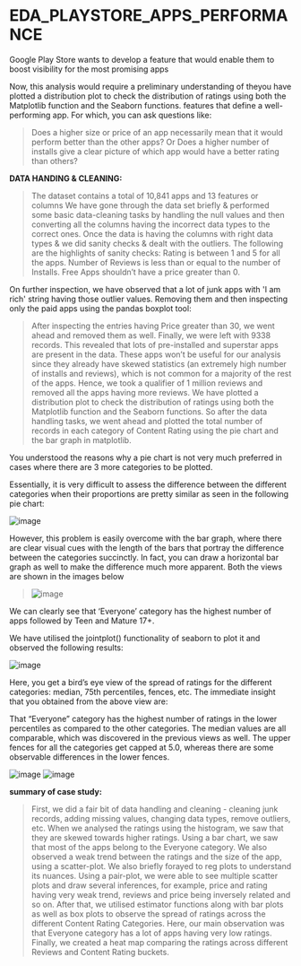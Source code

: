 # EDA_PLAYSTORE_APPS_PERFORMANCE
Google Play Store wants to develop a feature that would enable them to boost visibility for the most promising apps

Now, this analysis would require a preliminary understanding of theyou have plotted a distribution plot to check the distribution of ratings using both the Matplotlib function and the Seaborn functions. 
features that define a well-performing app. For which, you can ask questions like:

>Does a higher size or price of an app necessarily mean that it would perform better than the other apps? 
Or
>Does a higher number of installs give a clear picture of which app would have a better rating than others?


**DATA HANDING & CLEANING:**

>The dataset contains a total of 10,841 apps and 13 features or columns
>We have gone through the data set briefly & performed some basic data-cleaning tasks by handling the null values and then converting all the columns having the incorrect data types to the correct ones.
>Once the data is having the columns with right data types & we did sanity checks & dealt with the outliers.
The following are the highlights of sanity checks:
>Rating is between 1 and 5 for all the apps.
>Number of Reviews is less than or equal to the number of Installs.
>Free Apps shouldn’t have a price greater than 0.


On further inspection, we have observed that a lot of junk apps with 'I am rich' string having those outlier values. Removing them and then inspecting only the paid apps using the pandas boxplot tool:


>After inspecting the entries having Price greater than 30, we went ahead and removed them as well. Finally, we were left with 9338 records.
>This revealed that lots of pre-installed and superstar apps are present in the data. These apps won’t be useful for our analysis since they already have skewed statistics (an extremely high number of installs and reviews), which is not common for a majority of the rest of the apps. Hence, we took a qualifier of 1 million reviews and removed all the apps having more reviews.
>We have plotted a distribution plot to check the distribution of ratings using both the Matplotlib function and the Seaborn functions.
>So after the data handling tasks, we went ahead and plotted the total number of records in each category of Content Rating using the pie chart and the bar graph in matplotlib.



You understood the reasons why a pie chart is not very much preferred in cases where there are 3 more categories to be plotted. 

Essentially, it is very difficult to assess the difference between the different categories when their proportions are pretty similar as seen in the following pie chart:


![image](https://github.com/Pavanajaykalla/EDA_PLAYSTORE_APPS_PERFORMANCE/assets/129858752/a97b9cf8-b386-40b4-8377-aeebe69fb60a)


However, this problem is easily overcome with the bar graph, where there are clear visual cues with the length of the bars that portray the difference between the categories succinctly. In fact, you can draw a horizontal bar graph as well to make the difference much more apparent. Both the views are shown in the images below


>![image](https://github.com/Pavanajaykalla/EDA_PLAYSTORE_APPS_PERFORMANCE/assets/129858752/1566f66f-f719-4cea-a70b-c2e39e22303b)

We can clearly see that ‘Everyone’ category has the highest number of apps followed by Teen and Mature 17+.

We have utilised the jointplot() functionality of seaborn to plot it and observed the following results:


 ![image](https://github.com/Pavanajaykalla/EDA_PLAYSTORE_APPS_PERFORMANCE/assets/129858752/196badf1-c16b-49b5-8f2d-8b13c5de7eb4)

 
Here, you get a bird’s eye view of the spread of ratings for the different categories: median, 75th percentiles, fences, etc. The immediate insight that you obtained from the above view are:



That “Everyone” category has the highest number of ratings in the lower percentiles as compared to the other categories.
The median values are all comparable, which was discovered in the previous views as well.
The upper fences for all the categories get capped at 5.0, whereas there are some observable differences in the lower fences.


![image](https://github.com/Pavanajaykalla/EDA_PLAYSTORE_APPS_PERFORMANCE/assets/129858752/aa5a8108-ef10-4388-83e3-00621cbe00e1)
![image](https://github.com/Pavanajaykalla/EDA_PLAYSTORE_APPS_PERFORMANCE/assets/129858752/b2b05f48-76fe-4eb2-a573-c0b196f7a516)


**summary of case study:**

>First, we did a fair bit of data handling and cleaning - cleaning junk records, adding missing values, changing data types, remove outliers, etc.
>When we analysed the ratings using the histogram, we saw that they are skewed towards higher ratings.
>Using a bar chart, we saw that most of the apps belong to the Everyone category.
>We also observed a weak trend between the ratings and the size of the app, using a scatter-plot. We also briefly forayed to reg plots to understand its nuances.
>Using a pair-plot, we were able to see multiple scatter plots and draw several inferences, for example, price and rating having very weak trend, reviews and price being inversely related and so on.
>After that, we utilised estimator functions along with bar plots as well as box plots to observe the spread of ratings across the different Content Rating Categories. Here, our main observation was that Everyone category has a lot of apps having very low ratings.
>Finally, we created a heat map comparing the ratings across different Reviews and Content Rating buckets.
